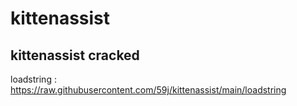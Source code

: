 # kittenassist
## kittenassist cracked 

loadstring : https://raw.githubusercontent.com/59j/kittenassist/main/loadstring
